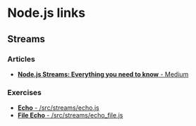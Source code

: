 # Node.js links

## Streams

### Articles 

* [**Node.js Streams: Everything you need to know** - Medium](https://medium.freecodecamp.org/node-js-streams-everything-you-need-to-know-c9141306be93)

### Exercises

* [**Echo** - /src/streams/echo.js](/src/streams/echo.js)
* [**File Echo** - /src/streams/echo_file.js](/src/streams/echo_file.js)